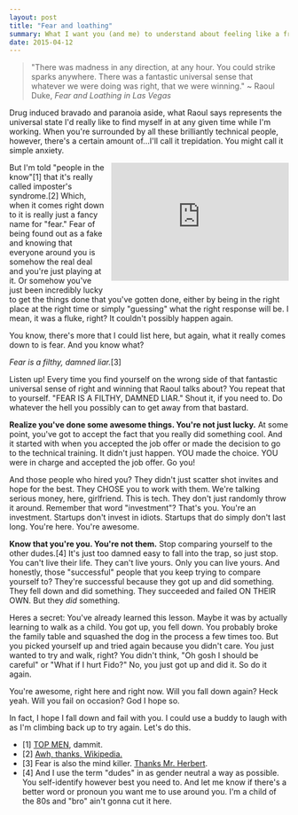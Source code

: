 ```yaml
---
layout: post
title: "Fear and loathing"
summary: What I want you (and me) to understand about feeling like a fraud...
date: 2015-04-12
---
```


>"There was madness in any direction, at any hour. You could strike sparks anywhere. There was a fantastic universal sense that whatever we were doing was right, that we were winning." ~ Raoul Duke, _Fear and Loathing in Las Vegas_

Drug induced bravado and paranoia aside, what Raoul says represents the universal state I'd really like to find myself in at any given time while I'm working. When you're surrounded by all these brilliantly technical people, however, there's a certain amount of...I'll call it trepidation. You might call it simple anxiety.

<iframe src="https://www.flickr.com/photos/sharynmorrow/5482911945/in/photolist-9mvmGz-53Ke5a-6PQJMT-9J6smK-6f9Qg-s6efx-68Szsy-6XZYgT-6LVLPj-7mvP8N-7dJVSp-6LS3Cr-6LS3Cp-5o8DF3-7g6XQr-4kr7xe-dSksdE-5gR7Tk-7EYebd-7Njvxw-pGXxHM-pnVLNs-agLqiy-cqa31N-6iZnq7-4dEBUH-8amH4d-ehsvz8-6S5xJ-oHLfHQ-yTYWo-63fxd9-7YQb4a-923ACx-9avG8a-64ELvs-4sDLzG-9Veam-67LAja-3kC3bM-4tJjhH-58CZK1-5VwTuE-mGTnH-5q6sGu-3kCtYM-bkM9tN-rpDSzd-3kCrHV-pfYKPr/player/" width="320" height="213" frameborder="0" style="float:right;PADDING-LEFT: 10px;PADDING-BOTTOM: 10px"></iframe>But I'm told "people in the know"[1] that it's really called imposter's syndrome.[2] Which, when it comes right down to it is really just a fancy name for "fear." Fear of being found out as a fake and knowing that everyone around you is somehow the real deal and you're just playing at it. Or somehow you've just been incredibly lucky to get the things done that you've gotten done, either by being in the right place at the right time or simply "guessing" what the right response will be. I mean, it was a fluke, right? It couldn't possibly happen again.

You know, there's more that I could list here, but again, what it really comes down to is fear. And you know what?

_Fear is a filthy, damned liar._[3]

Listen up! Every time you find yourself on the wrong side of that fantastic universal sense of right and winning that Raoul talks about? You repeat that to yourself. "FEAR IS A FILTHY, DAMNED LIAR." Shout it, if you need to. Do whatever the hell you possibly can to get away from that bastard.

**Realize you've done some awesome things. You're not just lucky.** At some point, you've got to accept the fact that you really did something cool. And it started with when you accepted the job offer or made the decision to go to the technical training. It didn't just happen. YOU made the choice. YOU were in charge and accepted the job offer. Go you!

And those people who hired you? They didn't just scatter shot invites and hope for the best. They CHOSE you to work with them. We're talking serious money, here, girlfriend. This is tech. They don't just randomly throw it around. Remember that word "investment"? That's you. You're an investment. Startups don't invest in idiots. Startups that do simply don't last long. You're here. You're awesome.

**Know that you're you. You're not them.** Stop comparing yourself to the other dudes.[4] It's just too damned easy to fall into the trap, so just stop. You can't live their life. They can't live yours. Only you can live yours. And honestly, those "successful" people that you keep trying to compare yourself to? They're successful because they got up and did something. They fell down and did something. They succeeded and failed ON THEIR OWN. But they _did_ something.

Heres a secret: You've already learned this lesson. Maybe it was by actually learning to walk as a child. You got up, you fell down. You probably broke the family table and squashed the dog in the process a few times too. But you picked yourself up and tried again because you didn't care. You just wanted to try and walk, right? You didn't think, "Oh gosh I should be careful" or "What if I hurt Fido?" No, you just got up and did it. So do it again.

You're awesome, right here and right now. Will you fall down again? Heck yeah. Will you fail on occasion? God I hope so.

In fact, I hope I fall down and fail with you. I could use a buddy to laugh with as I'm climbing back up to try again. Let's do this.

* [1] [TOP MEN](http://www.reactiongifs.us/wp-content/uploads/2013/10/top_men_indiana_jones.gif), dammit.
* [2] [Awh, thanks, Wikipedia.](http://en.wikipedia.org/wiki/Impostor_syndrome)
* [3] Fear is also the mind killer. [Thanks Mr. Herbert](http://i.imgur.com/HMNlA.png).
* [4] And I use the term "dudes" in as gender neutral a way as possible. You self-identify however best you need to. And let me know if there's a better word or pronoun you want me to use around you. I'm a child of the 80s and "bro" ain't gonna cut it here.
